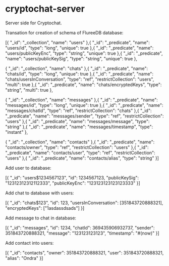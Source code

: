 # cryptochat-server

Server side for Cryptochat.

Transation for creation of schema of FlureeDB database:

[{
 "_id": "_collection",
 "name": "users"
},{
    "_id": "_predicate",
    "name": "users/id",
    "type": "long",
    "unique": true
},{
    "_id": "_predicate",
    "name": "users/publicKeyEnc",
    "type": "string",
    "unique": true
},{
    "_id": "_predicate",
    "name": "users/publicKeySig",
    "type": "string",
    "unique": true
},

{
 "_id": "_collection",
 "name": "chats"
},{
    "_id": "_predicate",
    "name": "chats/id",
    "type": "long",
    "unique": true
},{
    "_id": "_predicate",
    "name": "chats/usersInConversation",
    "type": "ref",
    "restrictCollection": "users",
    "multi": true
},{
    "_id": "_predicate",
    "name": "chats/encryptedKeys",
    "type": "string",
    "multi": true
},

{
 "_id": "_collection",
 "name": "messages"
},{
    "_id": "_predicate",
    "name": "messages/id",
    "type": "long",
    "unique": true
},{
    "_id": "_predicate",
    "name": "messages/chatId",
    "type": "ref",
    "restrictCollection": "chats"
},{
    "_id": "_predicate",
    "name": "messages/sender",
    "type": "ref",
    "restrictCollection": "users"
},{
    "_id": "_predicate",
    "name": "messages/message",
    "type": "string"
},{
    "_id": "_predicate",
    "name": "messages/timestamp",
    "type": "instant"
},

{
 "_id": "_collection",
 "name": "contacts"
},{
    "_id": "_predicate",
    "name": "contacts/owner",
    "type": "ref",
    "restrictCollection": "users"
},{
    "_id": "_predicate",
    "name": "contacts/user",
    "type": "ref",
    "restrictCollection": "users"
},{
    "_id": "_predicate",
    "name": "contacts/alias",
    "type": "string"
}]

Add user to database:

[{
  "_id":  "users$1234567123",
  "id":   1234567123,
  "publicKeySig": "12312312312112333",
  "publicKeyEnc": "123123123123123333"
}]

Add chat to database with users:

[{
  "_id": "chats$123",
  "id":   123,
  "usersInConversation": [351843720888321],
  "encryptedKeys": ["1asdassdsads"]
}]

Add message to chat in database:

[{ 
   "_id": "messages",
   "id": 1234,
   "chatId": 369435906932737,
   "sender": 351843720888321,
   "message": "123123123123",
   "timestamp": "#(now)"
}]

Add contact into users:

[{
  "_id":      "contacts",
  "owner":   351843720888321,
  "user": 351843720888321,
  "alias": "Ondra"
}]

